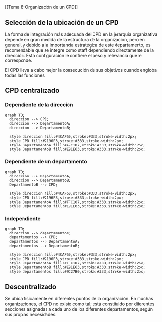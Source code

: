 [[Tema 8-Organización de un CPD]]

## Selección de la ubicación de un CPD
La forma de integración más adecuada del CPD en la jerarquía organizativa depende en gran medida de la estructura de la organización, pero en general, y debido a la importancia estratégica de este departamento, es recomendable que se integre como staff dependiendo directamente de la dirección. Esta configuración le confiere el peso y relevancia que le corresponde.

El CPD lleva a cabo mejor la consecución de sus objetivos cuando engloba todas las funciones

## CPD centralizado
### Dependiente de la dirección
```mermaid
graph TD;
  direccion --> CPD;
  direccion --> DepartamentoA;
  direccion --> DepartamentoB;

  style direccion fill:#4CAF50,stroke:#333,stroke-width:2px;
  style CPD fill:#2196F3,stroke:#333,stroke-width:2px;
  style DepartamentoA fill:#FFC107,stroke:#333,stroke-width:2px;
  style DepartamentoB fill:#E91E63,stroke:#333,stroke-width:2px;

```

### Dependiente de un departamento
```mermaid
graph TD;
  direccion --> DepartamentoA;
  direccion --> DepartamentoB;
  DepartamentoB --> CPD;

  style direccion fill:#4CAF50,stroke:#333,stroke-width:2px;
  style CPD fill:#2196F3,stroke:#333,stroke-width:2px;
  style DepartamentoA fill:#FFC107,stroke:#333,stroke-width:2px;
  style DepartamentoB fill:#E91E63,stroke:#333,stroke-width:2px;

```

### Independiente
```mermaid
graph TD;
  direccion --> departamentos;
  departamentos --> CPD;
  departamentos --> DepartamentoA;
  departamentos --> DepartamentoB;

  style direccion fill:#4CAF50,stroke:#333,stroke-width:2px;
  style CPD fill:#2196F3,stroke:#333,stroke-width:2px;
  style DepartamentoA fill:#FFC107,stroke:#333,stroke-width:2px;
  style DepartamentoB fill:#E91E63,stroke:#333,stroke-width:2px;
  style departamentos fill:#9C27B0,stroke:#333,stroke-width:2px;

```

## Descentralizado
Se ubica físicamente en diferentes puntos de la organización. En muchas organizaciones, el CPD no existe como tal; está constituido por diferentes secciones asignadas a cada uno de los diferentes departamentos, según sus propias necesidades.

